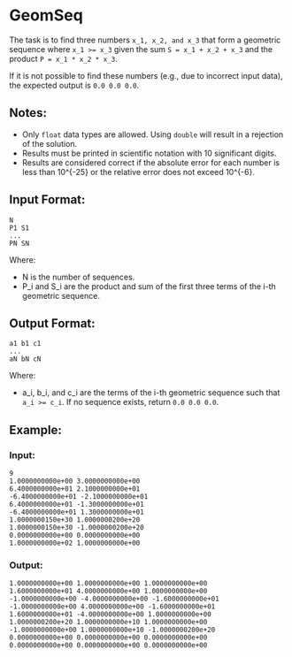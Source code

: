 # GeomSeq

The task is to find three numbers `x_1, x_2, and x_3` that form a geometric sequence where `x_1 >= x_3` given the sum `S = x_1 + x_2 + x_3` and the product `P = x_1 * x_2 * x_3`. 

If it is not possible to find these numbers (e.g., due to incorrect input data), the expected output is `0.0 0.0 0.0`.

## Notes:
- Only `float` data types are allowed. Using `double` will result in a rejection of the solution.
- Results must be printed in scientific notation with 10 significant digits.
- Results are considered correct if the absolute error for each number is less than 10^{-25} or the relative error does not exceed 10^{-6}.

## Input Format:
```
N
P1 S1
...
PN SN
```
Where:
- N is the number of sequences.
- P_i and S_i are the product and sum of the first three terms of the i-th geometric sequence.

## Output Format:
```
a1 b1 c1
...
aN bN cN
```
Where:
- a_i, b_i, and c_i are the terms of the i-th geometric sequence such that `a_i >= c_i`. If no sequence exists, return `0.0 0.0 0.0`.

## Example:

### Input:
```
9
1.0000000000e+00 3.0000000000e+00
6.4000000000e+01 2.1000000000e+01
-6.4000000000e+01 -2.1000000000e+01
6.4000000000e+01 -1.3000000000e+01
-6.4000000000e+01 1.3000000000e+01
1.0000000150e+30 1.0000000200e+20
1.0000000150e+30 -1.0000000200e+20
0.0000000000e+00 0.0000000000e+00
1.0000000000e+02 1.0000000000e+00
```
### Output:
```
1.0000000000e+00 1.0000000000e+00 1.0000000000e+00
1.6000000000e+01 4.0000000000e+00 1.0000000000e+00
-1.0000000000e+00 -4.0000000000e+00 -1.6000000000e+01
-1.0000000000e+00 4.0000000000e+00 -1.6000000000e+01
1.6000000000e+01 -4.0000000000e+00 1.0000000000e+00
1.0000000200e+20 1.0000000000e+10 1.0000000000e+00
-1.0000000000e+00 1.0000000000e+10 -1.0000000200e+20
0.0000000000e+00 0.0000000000e+00 0.0000000000e+00
0.0000000000e+00 0.0000000000e+00 0.0000000000e+00
```
